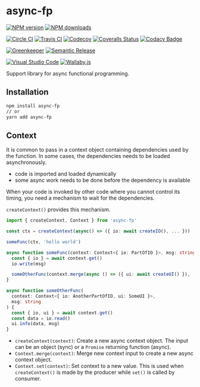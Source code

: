 # async-fp

[![NPM version][npm-image]][npm-url]
[![NPM downloads][downloads-image]][downloads-url]

[![Circle CI][circleci-image]][circleci-url]
[![Travis CI][travis-image]][travis-url]
[![Codecov][codecov-image]][codecov-url]
[![Coveralls Status][coveralls-image]][coveralls-url]
[![Codacy Badge][codacy-image]][codacy-url]

[![Greenkeeper][greenkeeper-image]][greenkeeper-url]
[![Semantic Release][semantic-release-image]][semantic-release-url]

[![Visual Studio Code][vscode-image]][vscode-url]
[![Wallaby.js][wallaby-image]][wallaby-url]

Support library for async functional programming.

## Installation

```sh
npm install async-fp
// or
yarn add async-fp
```

## Context

It is common to pass in a context object containing dependencies used by the function.
In some cases, the dependencies needs to be loaded asynchronously.

- code is imported and loaded dynamically
- some async work needs to be done before the dependency is available

When your code is invoked by other code where you cannot control its timing,
you need a mechanism to wait for the dependencies.

`createContext()` provides this mechanism.

```ts
import { createContext, Context } from 'async-fp'

const ctx = createContext(async() => ({ io: await createIO(), ... }))

someFunc(ctx, 'hello world')

async function someFunc(context: Context<{ io: PartOfIO }>, msg: string) {
  const { io } = await context.get()
  io.write(msg)

  someOtherFunc(context.merge(async () => ({ ui: await createUI() }), 'bye world')
}

async function someOtherFunc(
  context: Context<{ io: AnotherPartOfIO, ui: SomeUI }>,
  msg: string
) {
  const { io, ui } = await context.get()
  const data = io.read()
  ui.info(data, msg)
}
```

- `createContext(context)`: Create a new async context object. The input can be an object (sync) or a `Promise` returning function (async).
- `Context.merge(context)`: Merge new context input to create a new async context object.
- `Context.set(context)`: Set context to a new value. This is used when `createContext()` is made by the producer while `set()` is called by consumer.

[circleci-image]: https://circleci.com/gh/unional/async-fp/tree/master.svg?style=shield
[circleci-url]: https://circleci.com/gh/unional/async-fp/tree/master
[codacy-image]: https://api.codacy.com/project/badge/Grade/569e678c65cf4481a172aaeb83b41aef
[codacy-url]: https://www.codacy.com/app/homawong/async-fp?utm_source=github.com&amp;utm_medium=referral&amp;utm_content=unional/async-fp&amp;utm_campaign=Badge_Grade
[codecov-image]: https://codecov.io/gh/unional/async-fp/branch/master/graph/badge.svg
[codecov-url]: https://codecov.io/gh/unional/async-fp
[coveralls-image]: https://coveralls.io/repos/github/unional/async-fp/badge.svg
[coveralls-url]: https://coveralls.io/github/unional/async-fp
[downloads-image]: https://img.shields.io/npm/dm/async-fp.svg?style=flat
[downloads-url]: https://npmjs.org/package/async-fp
[greenkeeper-image]: https://badges.greenkeeper.io/unional/async-fp.svg
[greenkeeper-url]: https://greenkeeper.io/
[npm-image]: https://img.shields.io/npm/v/async-fp.svg?style=flat
[npm-url]: https://npmjs.org/package/async-fp
[semantic-release-image]: https://img.shields.io/badge/%20%20%F0%9F%93%A6%F0%9F%9A%80-semantic--release-e10079.svg
[semantic-release-url]: https://github.com/semantic-release/semantic-release
[travis-image]: https://travis-ci.com/unional/async-fp.svg?branch=master
[travis-url]: https://travis-ci.com/unional/async-fp?branch=master
[vscode-image]: https://img.shields.io/badge/vscode-ready-green.svg
[vscode-url]: https://code.visualstudio.com/
[wallaby-image]: https://img.shields.io/badge/wallaby.js-configured-green.svg
[wallaby-url]: https://wallabyjs.com

